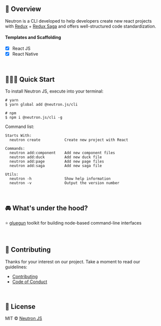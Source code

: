 ## 🚀 Overview

Neutron is a CLI developed to help developers create new react projects with [Redux](https://redux.js.org/) + [Redux Saga](https://redux-saga.js.org/) and offers well-structured code standardization.

#### Templates and Scaffolding

- [x] React JS
- [x] React Native

<br/>

## ‍👨🏽‍💻 Quick Start

To install Neutron JS, execute into your terminal:

```shell
# yarn
$ yarn global add @neutron.js/cli

# npm
$ npm i @neutron.js/cli -g
```

Command list:

```shell
Starts With:
  neutron create           Create new project with React

Commands:
  neutron add:component    Add new component files
  neutron add:duck         Add new duck file
  neutron add:page         Add new page files
  neutron add:saga         Add new saga file

Utils:
  neutron -h               Show help information
  neutron -v               Output the version number
```

<br/>

## 🚘 What's under the hood?

⭐ [gluegun](https://github.com/infinitered/gluegun) toolkit for building node-based command-line interfaces

<br/>

## 📃 Contributing

Thanks for your interest on our project. Take a moment to read our guidelines:

- [Contributing](.github/CONTRIBUTING.md)
- [Code of Conduct](.github/CODE_OF_CONDUCT.md)

<br/>

## 📃 License

MIT © [Neutron JS](http://www.neutronjs.com/)

